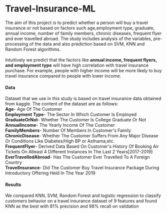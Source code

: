 # Travel-Insurance-ML

The aim of this project is to predict whether a person will buy a travel insurance or not based on factors such age,employment type, graduate, annual income, number of family members, chronic diseases, frequent flyer and ever travelled abroad. The study includes analysis of the variables, pre-processing of the data and also prediction based on SVM, KNN and Random Forest algorithms.\
\
Intuitively we predict that the factors like **annual income, frequent flyers, and employment type** will have high correlation with travel insurance purchase. For example, people with higher income will be more likely to buy travel insurance compared to people with lower income.

#### Data
Dataset that we use in this study is based on travel insurance data obtained from kaggle. The content of the dataset are as follows:\
**Age**- Age Of The Customer\
**Employment Type**- The Sector In Which Customer Is Employed\
**GraduateOrNot**- Whether The Customer Is College Graduate Or Not\
**AnnualIncome**- The Yearly Income Of The Customer\
**FamilyMembers**- Number Of Members In Customer's Family
\
**ChronicDisease**- Whether The Customer Suffers From Any Major Disease Or Conditions Like Diabetes/High BP or Asthama,etc.\
**FrequentFlyer**- Derived Data Based On Customer's History Of Booking Air Tickets On Atleast 4 Different Instances In The Last 2 Years[2017-2019]\
**EverTravelledAbroad**- Has The Customer Ever Travelled To A Foreign Country
\
**TravelInsurance**- Did The Customer Buy Travel Insurance Package During Introductory Offering Held In The Year 2019

#### Results
We compared KNN, SVM, Random Forest and logistic regression to classify customers behavior on a travel insurance dataset of 9 features and found KNN as the best with 81% precision and 98% recall on validation
